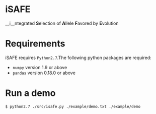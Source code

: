 iSAFE
==========
__i__ntegrated **S**election of **A**llele **F**avored by **E**volution

Requirements
==========
iSAFE requires ```Python2.7```.The following python packages are required:
* ```numpy``` version 1.9 or above
* ```pandas``` version 0.18.0 or above

Run a demo
===========
```sh
$ python2.7 ./src/isafe.py ./example/demo.txt ./example/demo
```
